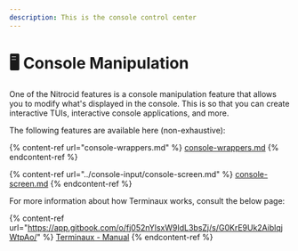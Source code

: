 ```yaml
---
description: This is the console control center
---
```


# 🖥 Console Manipulation

One of the Nitrocid features is a console manipulation feature that allows you to modify what's displayed in the console. This is so that you can create interactive TUIs, interactive console applications, and more.

The following features are available here (non-exhaustive):

{% content-ref url="console-wrappers.md" %}
[console-wrappers.md](console-wrappers.md)
{% endcontent-ref %}

{% content-ref url="../console-input/console-screen.md" %}
[console-screen.md](../console-input/console-screen.md)
{% endcontent-ref %}

For more information about how Terminaux works, consult the below page:

{% content-ref url="https://app.gitbook.com/o/fj052nYlsxW9IdL3bsZj/s/G0KrE9Uk2AiblqjWtpAo/" %}
[Terminaux - Manual](https://app.gitbook.com/o/fj052nYlsxW9IdL3bsZj/s/G0KrE9Uk2AiblqjWtpAo/)
{% endcontent-ref %}
